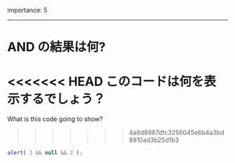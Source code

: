 importance: 5

---

# AND の結果は何?

<<<<<<< HEAD
このコードは何を表示するでしょう？
=======
What is this code going to show?
>>>>>>> 4a8d8987dfc3256045e6b4a3bd8810ad3b25d1b3

```js
alert( 1 && null && 2 );
```
